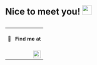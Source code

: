 <h1>Nice to meet you! <img src="https://media.giphy.com/media/hvRJCLFzcasrR4ia7z/giphy.gif" width="30"></h1>

<table align="right" width="130" height="100%">
 <tr><td><h4>🔎 &nbsp; Find me at</h4></td></tr>
 <tr><td><a href="https://www.linkedin.com/in/santiagocarrascocampa/" target="_blank" rel="noopener noreferrer"><img src="https://img.shields.io/badge/-LinkedIn-0a0a0a?&logo=linkedin&logoColor=0A66C2&link=https://www.linkedin.com/in/santiagocarrascocampa/" align="right" height="24"></a></td></tr>
</table>

### About me

I'm a passionate Web Developer with expertise in both Frontend and Backend realms, though my heart truly beats for Frontend development 🖌️.
I'm on a perpetual journey of learning, constantly integrating newfound knowledge into my current workflow to enhance user experiences.

**Happy to share my knowledge with the community and teammates 🗣**

- 🖌 &nbsp;Able to do UI/UX stuff
- 📚 &nbsp;Currently learning: &nbsp;![Cloudflare](https://img.shields.io/badge/-Cloudflare-0a0a0a?&logo=cloudflare)&nbsp;![Hono](https://img.shields.io/badge/-Hono-0a0a0a?&logo=hono)&nbsp;

<details>
<summary>Extra information</summary>
 
### 🕓&nbsp;This week I spent my time on:
<!--START_SECTION:waka-->

```txt
From: 16 June 2024 - To: 23 June 2024

TypeScript    11 hrs 19 mins  ██████████████████████░░░   87.74 %
JSON          33 mins         █░░░░░░░░░░░░░░░░░░░░░░░░   04.30 %
Markdown      18 mins         ▓░░░░░░░░░░░░░░░░░░░░░░░░   02.42 %
CSS           14 mins         ▒░░░░░░░░░░░░░░░░░░░░░░░░   01.86 %
Docker        9 mins          ▒░░░░░░░░░░░░░░░░░░░░░░░░   01.18 %
TSConfig      4 mins          ░░░░░░░░░░░░░░░░░░░░░░░░░   00.60 %
HTML          4 mins          ░░░░░░░░░░░░░░░░░░░░░░░░░   00.55 %
Astro         3 mins          ░░░░░░░░░░░░░░░░░░░░░░░░░   00.45 %
Bash          2 mins          ░░░░░░░░░░░░░░░░░░░░░░░░░   00.37 %
Other         1 min           ░░░░░░░░░░░░░░░░░░░░░░░░░   00.20 %
```

<!--END_SECTION:waka-->

</br>

### Languages

![Typescript](https://img.shields.io/badge/-Typescript-0a0a0a?&logo=typescript)
![Javascript](https://img.shields.io/badge/-Javascript-0a0a0a?&logo=javascript)
![Swift](https://img.shields.io/badge/-Swift-0a0a0a?&logo=swift)

### Technologies & Tools

![Astro](https://img.shields.io/badge/-Astro-0a0a0a?&logo=astro)
![React](https://img.shields.io/badge/-React-0a0a0a?&logo=react)
![Next.js](https://img.shields.io/badge/-Next.js-0a0a0a?&logo=next.js)
![Jest](https://img.shields.io/badge/-Jest-0a0a0a?&logo=jest&logoColor=C63D14)
![Testing Library](https://img.shields.io/badge/-Testing_Library-0a0a0a?&logo=TestingLibrary)
![React Native](https://img.shields.io/badge/-React_Native-0a0a0a?&logo=react)
![React-Query](https://img.shields.io/badge/-React_Query-0a0a0a?&logo=ReactQuery)
![React-Hook-Form](https://img.shields.io/badge/-React_Hook_Form-0a0a0a?&logo=ReactHookForm)
![SASS](https://img.shields.io/badge/-SASS-0a0a0a?&logo=sass)
![Tailwind CSS](https://img.shields.io/badge/-Tailwind_CSS-0a0a0a?&logo=TailwindCSS)
![Styled-components](https://img.shields.io/badge/-Styled_Components-0a0a0a?&logo=StyledComponents)
![Web3.js](https://img.shields.io/badge/-Web3.js-0a0a0a?&logo=Web3.js)
![Node.js](https://img.shields.io/badge/-Node-0a0a0a?&logo=node.js)
![Express](https://img.shields.io/badge/-Express-0a0a0a?&logo=express)
![Figma](https://img.shields.io/badge/-Figma-0a0a0a?&logo=figma)
![Eslint](https://img.shields.io/badge/-Eslint-0a0a0a?&logo=eslint&logoColor=482FBD)
![Prettier](https://img.shields.io/badge/-Prettier-0a0a0a?&logo=prettier)
![AWS Amplify](https://img.shields.io/badge/-AWS_Amplify-0a0a0a?&logo=AWSAmplify)
![Docker](https://img.shields.io/badge/-Docker-0a0a0a?&logo=docker)
![Firebase](https://img.shields.io/badge/-Firebase-0a0a0a?&logo=Firebase)

### Databases

![MongoDB](https://img.shields.io/badge/-MongoDB-0a0a0a?&logo=mongodb)
![PostgreSQL](https://img.shields.io/badge/-PostgreSQL-0a0a0a?&logo=postgresql)
</details>

---

<p align="right"><img src="https://komarev.com/ghpvc/?username=santychuy&label=Profile%20views&color=0e75b6&style=flat" alt="santychuy" /></p>
